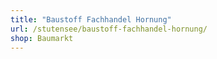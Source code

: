 ```yaml
---
title: "Baustoff Fachhandel Hornung"
url: /stutensee/baustoff-fachhandel-hornung/
shop: Baumarkt
---
```

